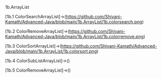 1b.ArrayList

[1b.1 ColorSearchArrayList]->(https://github.com/Shivani-Kamath/Advanced-Java/blob/main/1b.ArrayList/1b.colorsearch.png)

[1b.2 ColorRemoveArrayList]->(https://github.com/Shivani-Kamath/Advanced-Java/blob/main/1b.ArrayList/1b.colorremove.png)

[1b.3 ColorSortArrayList]->(https://github.com/Shivani-Kamath/Advanced-Java/blob/main/1b.ArrayList/1b.colorsort.png)

[1b.4 ColorSubListArrayList]->()

[1b.5 ColorRemoveArrayList]->()
